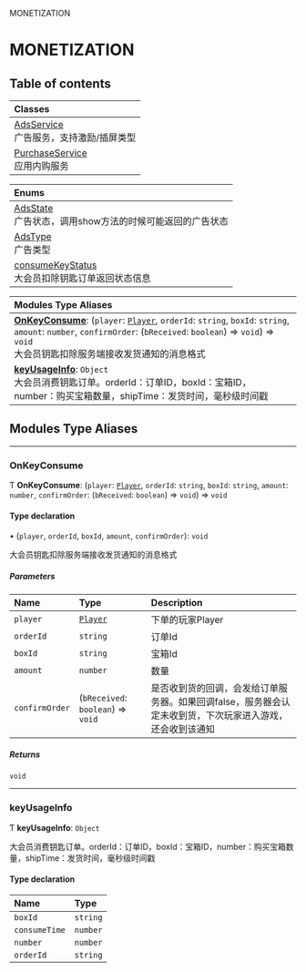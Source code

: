 MONETIZATION

# MONETIZATION <Badge type="tip" text="Groups" /> <Score text="MONETIZATION" />

## Table of contents
| Classes |
| :-----|
| [AdsService](../classes/mw.AdsService.md) <br> 广告服务，支持激励/插屏类型 |
| [PurchaseService](../classes/mw.PurchaseService.md) <br> 应用内购服务 |


| Enums |
| :-----|
| [AdsState](../enums/mw.AdsState.md) <br> 广告状态，调用show方法的时候可能返回的广告状态 |
| [AdsType](../enums/mw.AdsType.md) <br> 广告类型 |
| [consumeKeyStatus](../enums/mw.consumeKeyStatus.md) <br> 大会员扣除钥匙订单返回状态信息 |


| Modules Type Aliases |
| :-----|
| **[OnKeyConsume](MONETIZATION.MONETIZATION.md#onkeyconsume)**: (`player`: [`Player`](../classes/mw.Player.md), `orderId`: `string`, `boxId`: `string`, `amount`: `number`, `confirmOrder`: (`bReceived`: `boolean`) => `void`) => `void` <br> 大会员钥匙扣除服务端接收发货通知的消息格式|
| **[keyUsageInfo](MONETIZATION.MONETIZATION.md#keyusageinfo)**: `Object` <br> 大会员消费钥匙订单。orderId：订单ID，boxId：宝箱ID，number：购买宝箱数量，shipTime：发货时间，毫秒级时间戳|


## Modules Type Aliases


___

### OnKeyConsume <Score text="OnKeyConsume" /> 

Ƭ **OnKeyConsume**: (`player`: [`Player`](../classes/mw.Player.md), `orderId`: `string`, `boxId`: `string`, `amount`: `number`, `confirmOrder`: (`bReceived`: `boolean`) => `void`) => `void`

#### Type declaration

• (`player`, `orderId`, `boxId`, `amount`, `confirmOrder`): `void`

大会员钥匙扣除服务端接收发货通知的消息格式

##### Parameters

| Name | Type | Description |
| :------ | :------ | :------ |
| `player` | [`Player`](../classes/mw.Player.md) |  下单的玩家Player |
| `orderId` | `string` |  订单Id |
| `boxId` | `string` |  宝箱Id |
| `amount` | `number` |  数量 |
| `confirmOrder` | (`bReceived`: `boolean`) => `void` |  是否收到货的回调，会发给订单服务器。如果回调false，服务器会认定未收到货，下次玩家进入游戏，还会收到该通知 |

##### Returns

`void`
___

### keyUsageInfo <Score text="keyUsageInfo" /> 

Ƭ **keyUsageInfo**: `Object`

大会员消费钥匙订单。orderId：订单ID，boxId：宝箱ID，number：购买宝箱数量，shipTime：发货时间，毫秒级时间戳

#### Type declaration

| Name | Type |
| :------ | :------ |
| `boxId` | `string` |
| `consumeTime` | `number` |
| `number` | `number` |
| `orderId` | `string` |